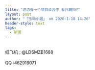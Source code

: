 ```yaml
---
title: "这边有一个项目谈合作 有兴趣吗?"
layout: post
author: "「乐动小妞」 on 2020-1-18 14:26"
header-style: text
tags:
  - 新闻
---
```


<head></head>
<body>
 <br> 纸飞机 ; @LDSMZB1688
 <br> 
 <br> QQ :462918071 
 <br>
</body>


